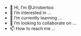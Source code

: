 - 👋 Hi, I’m @Jrrobertoo
- 👀 I’m interested in ...
- 🌱 I’m currently learning ...
- 💞️ I’m looking to collaborate on ...
- 📫 How to reach me ...

<!---
Jrrobertoo/Jrrobertoo is a ✨ special ✨ repository because its `README.md` (this file) appears on your GitHub profile.
You can click the Preview link to take a look at your changes.
--->
